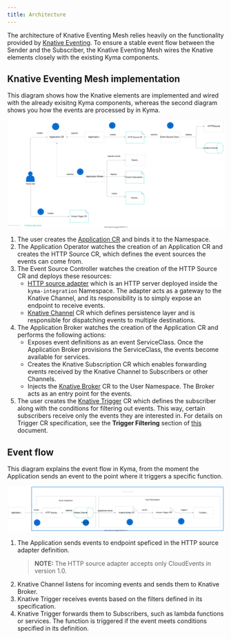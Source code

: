 ```yaml
---
title: Architecture
---
```


The architecture of Knative Eventing Mesh relies heavily on the functionality provided by [Knative Eventing](https://knative.dev/docs/eventing/). To ensure a stable event flow between the Sender and the Subscriber, the Knative Eventing Mesh wires the Knative elements closely with the existing Kyma components.

## Knative Eventing Mesh implementation

This diagram shows how the Knative elements are implemented and wired with the already exisitng Kyma components, whereas the second diagram shows you how the events are processed by in Kyma.

![Eventing implementation](./assets/eventing-mesh-implementation.svg)

1. The user creates the [Application CR](https://kyma-project.io/docs/components/application-connector/#custom-resource-application) and binds it to the Namespace. 
2. The Application Operator watches the creation of an Application CR and creates the HTTP Source CR, which defines the event sources the events can come from. 
3. The Event Source Controller watches the creation of the HTTP Source CR and deploys these resources:
    * [HTTP source adapter](https://github.com/kyma-project/kyma/tree/master/components/event-sources/adapter/http) which is an HTTP server deployed inside the `kyma-integration` Namespace. The adapter acts as a gateway to the Knative Channel, and its responsibility is to simply expose an endpoint to receive events. 
    * [Knative Channel](https://knative.dev/docs/eventing/channels/) CR which defines persistence layer and is responsible for dispatching events to multiple destinations. 
4. The Application Broker watches the creation of the Application CR and performs the following actions:
    * Exposes event definitions as an event ServiceClass. Once the Application Broker provisions the ServiceClass, the events become available for services. 
    * Creates the Knative Subscription CR which enables forwarding events received by the Knative Channel to Subscribers or other Channels. 
    * Injects the [Knative Broker](https://knative.dev/docs/eventing/broker-trigger/) CR to the User Namespace. The Broker acts as an entry point for the events. 
5. The user creates the [Knative Trigger](https://knative.dev/docs/eventing/broker-trigger/) CR which defines the subscriber along with the conditions for filtering out events. This way, certain subscribers receive only the events they are interested in. For details on Trigger CR specification, see the **Trigger Filtering** section of [this](https://knative.dev/docs/eventing/broker-trigger/) document.

## Event flow 

This diagram explains the event flow in Kyma, from the moment the Application sends an event to the point where it triggers a specific function.

![Eventing flow](./assets/eventing-mesh-flow.svg)

1. The Application sends events to endpoint speficed in the HTTP source adapter definition.
    >**NOTE:** The HTTP source adapter accepts only CloudEvents in version 1.0. 
2. Knative Channel listens for incoming events and sends them to Knative Broker.
3. Knative Trigger receives events based on the filters defined in its specification. 
4. Knative Trigger forwards them to Subscribers, such as lambda functions or services. The function is triggered if the event meets conditions specified in its definition.
